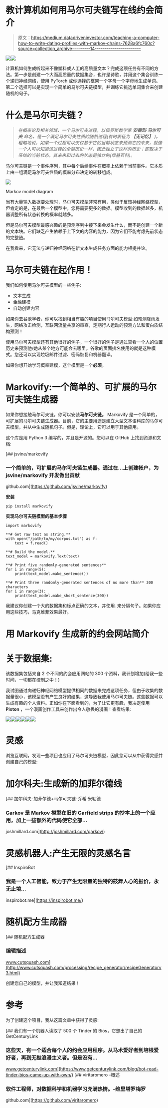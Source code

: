 # 教计算机如何用马尔可夫链写在线约会简介

> 原文：<https://medium.datadriveninvestor.com/teaching-a-computer-how-to-write-dating-profiles-with-markov-chains-7628a6fc760c?source=collection_archive---------14----------------------->

[![](img/ea882d06bfa68142d7440974aad9a391.png)](http://www.track.datadriveninvestor.com/1B9E)![](img/7ae3fc8f152fed95d7b82566690adf57.png)

计算机如何生成听起来不像塑料或人工的高质量文本？完成这项任务有不同的方法。第一步是创建一个大而高质量的数据集合，也许是诗歌，并用这个集合训练一个递归神经网络，使用 PyTorch 或你选择的框架一个字母一个字母地生成单词。第二个选择可以是实现一个简单的马尔可夫链模型，并训练它挑选单词集合来创建随机的句子。

# 什么是马尔可夫链？

> *在概率论及相关领域，一个马尔可夫过程，以俄罗斯数学家* ***安德烈·马尔可夫*** *命名，是一个满足马尔可夫性质的随机过程(有时表征为* ***【无记忆】*** *)。粗略地说，如果一个过程可以仅仅基于它的当前状态来预测它的未来，就像一个人可以知道该过程的全部历史一样，因此独立于这样的历史；即取决于系统的当前状态，其未来和过去的状态是独立的(维基百科)。*

马尔可夫链是一个事件序列，其中每个后续事件在概率上依赖于当前事件。它本质上由一组满足马尔可夫性质的概率分布决定的转移组成。

![](img/22a6411835c04005712ce0e1274b0916.png)

Markov model diagram

当有大量输入数据要处理时，马尔可夫模型非常有用，类似于反馈神经网络模型，但肯定的是，在最后一个模型中，您将需要更多的数据。模型收到的数据越多，机器调整所有状态转换的概率就越多。

但是马尔可夫模型最感兴趣的是预测序列中接下来会发生什么，而不是创建一个新的文本块。它们缺乏产生依赖于上下文的内容的能力，因为它们不能考虑先前状态的完整链。

在我看来，它无法与递归神经网络在新文本生成任务方面的能力相提并论。

# 马尔可夫链在起作用！

我们如何使用马尔可夫模型的一些例子:

*   文本生成
*   金融建模
*   自动创建内容

如果你去谷歌学者，你可以找到相当有趣的项目使用马尔可夫模型:如预测降雨发生，网络攻击检测，互联网流量共享的审查，定期行人运动的预测方法和蛋白质结构预测！

使用马尔可夫模型还有其他很好的例子，一个很好的例子是通过查看一个人的位置历史来预测他/她从某个地方可能会去哪里。谷歌的页面排名使用的就是这种模式。您还可以实现垃圾邮件过滤、密码恢复和机器翻译。

如果你想开始学习概率建模，这个模型是一个**必须**。

# Markovify:一个简单的、可扩展的马尔可夫链生成器

如果你想接触马尔可夫链，你可以安装**马尔可夫链。** Markovify 是一个简单的，可扩展的马尔可夫链生成器。目前，它的主要用途是建立大型文本语料库的马尔可夫模型，并从中生成随机句子。但是，理论上，它可以用于其他应用。

这个库是用 Python 3 编写的，并且是开源的。您可以在 GitHub 上找到资源和文档:

[](https://github.com/jsvine/markovify) [## jsvine/markovify

### 一个简单的，可扩展的马尔可夫链生成器。通过在…上创建帐户，为 jsvine/markovify 开发做出贡献

github.com](https://github.com/jsvine/markovify) 

**安装**

```
pip install markovify
```

**实现马尔可夫链模型的基本步骤**

```
import markovify

**# Get raw text as string.**
with open("/path/to/my/corpus.txt") as f:
    text = f.read()

**# Build the model.**
text_model = markovify.Text(text)

**# Print five randomly-generated sentences**
for i in range(5):
    print(text_model.make_sentence())

**# Print three randomly-generated sentences of no more than** 300 characters
for i in range(3):
    print(text_model.make_short_sentence(300))
```

我建议你创建一个大的数据集和标点正确的文本，并使用`.`来分隔句子。如果你应用这些技巧，马克维菲效果最好。

# 用 Markovify 生成新的约会网站简介

# 关于数据集:

该数据集包括来自 2 个不同的约会应用网站的 300 个资料，我计划增加(给我一些时间，一切都在控制之中！)

我试图通过向递归神经网络模型提供相同的数据来完成这项任务，但由于收集的数据量很小，该模型没有产生良好的结果，这导致我使用马尔可夫链。这些数据可以生成有趣的个人资料。正如你在下面看到的，为了让它更有趣，我决定使用 **Pixton** ，一个漫画创作工具来创作出令人敬畏的漫画！查看结果:

![](img/da2987c7456451c180d7884e828432b9.png)![](img/95ee8c75be76d6f60c03b511a1de6ba7.png)![](img/3e611d642f34e021934bf61f914dfaba.png)![](img/f48030fa7d805e19a52e9a530c62cb78.png)![](img/e8106077bea3f07620f9bf2ed2b6e68c.png)![](img/e37be5db1f5eb7e59e313fc8dbc035a2.png)

# 灵感

浏览互联网，发现一些项目也应用了马尔可夫链模型，因此您可以从中获得灵感并创建自己的模型:

# 加尔科夫:生成新的加菲尔德线

 [## 加尔科夫-加菲尔德+马尔可夫链-乔希·米勒德

### Garkov 是 Markov 模型在旧的 Garfield strips 的抄本上的一个应用，加上一些额外的代码使它全部…

joshmillard.com](http://joshmillard.com/garkov/) 

# 灵感机器人:产生无限的灵感名言

[](https://inspirobot.me/) [## InspiroBot

### 我是一个人工智能，致力于产生无限量的独特的鼓舞人心的报价，永无止境…

inspirobot.me](https://inspirobot.me/) 

# 随机配方生成器

 [## 随机配方生成器

### 编辑描述

www.cutsquash.com](http://www.cutsquash.com/processing/recipe_generator/recipeGeneratorv3.html) 

创建您自己的模型，并让我知道结果！

# 参考

为了创建这个项目，我从这篇文章中获得了灵感:

[](https://www.getcenturylink.com/blog/bot-read-tinder-bios-came-up-with-own/) [## 我们有一个机器人读取了 500 个 Tinder 的 Bios，它想出了自己的 GetCenturyLink

### 这些天，有一个适合每个人的约会应用程序。从马术爱好者到培根爱好者，再到无麸浪漫主义者。但是没有…

www.getcenturylink.com](https://www.getcenturylink.com/blog/bot-read-tinder-bios-came-up-with-own/) [](https://github.com/viritaromero) [## viritaromero -概述

### 软件工程师，对数据科学和机器学习充满热情。-维里塔罗梅罗

github.com](https://github.com/viritaromero)